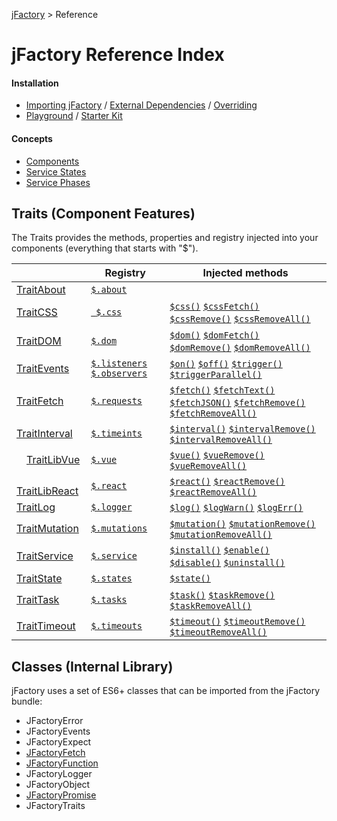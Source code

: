 [jFactory](index.md) > Reference 

# jFactory Reference Index

#### Installation
* [Importing jFactory](ref-import.md) / [External Dependencies](ref-import.md#external-dependencies) / [Overriding](ref-import.md#overriding)
* [Playground](playground/README.md) /  [Starter Kit](https://github.com/jfactory-es/jfactory-starterkit)

#### Concepts

* [Components](ref-components.md)
* [Service States](TraitService-States.md)
* [Service Phases](TraitService-Phases.md)

## Traits (Component Features)

The Traits provides the methods, properties and registry injected into your components (everything that starts with "$"). 

|                                   | Registry     | Injected methods                                                     |
|-----------------------------------|--------------|----------------------------------------------------------------------|  
| [TraitAbout](TraitAbout.md)       | [`$.about`](TraitAbout.md)    |                                                                      |
| [TraitCSS](TraitCSS.md)           |[` $.css`](TraitCSS.md)      | [`$css()`](TraitCSS.md) [`$cssFetch()`](TraitCSS.md) [`$cssRemove()`](TraitCSS.md) [`$cssRemoveAll()`](TraitCSS.md)              |
| [TraitDOM](TraitDOM.md)           | [`$.dom`](TraitDOM.md)      | [`$dom()`](TraitDOM.md) [`$domFetch()`](TraitDOM.md) [`$domRemove()`](TraitDOM.md) [`$domRemoveAll()`](TraitDOM.md)              |
| [TraitEvents](TraitEvents.md)     | [`$.listeners`](TraitEvents.md) [`$.observers`](TraitEvents.md) | [`$on()`](TraitEvents.md) [`$off()`](TraitEvents.md) [`$trigger()`](TraitEvents.md) [`$triggerParallel()`](TraitEvents.md)    |
| [TraitFetch](TraitFetch.md)       | [`$.requests`](TraitFetch.md) | [`$fetch()`](TraitFetch.md) [`$fetchText()`](TraitFetch.md) [`$fetchJSON()`](TraitFetch.md) [`$fetchRemove()`](TraitFetch.md) [`$fetchRemoveAll()`](TraitFetch.md) |
| [TraitInterval](TraitInterval.md) | [`$.timeints`](TraitInterval.md) | [`$interval()`](TraitInterval.md) [`$intervalRemove()`](TraitInterval.md) [`$intervalRemoveAll()`](TraitInterval.md)             |
| <img height="16" src="https://vuejs.org/images/logo.png">[TraitLibVue](TraitLibVue.md)     | [`$.vue`](TraitLibVue.md)      | [`$vue()`](TraitLibVue.md) [`$vueRemove()`](TraitLibVue.md) [`$vueRemoveAll()`](TraitLibVue.md)                            |
| <img height="16" src="https://upload.wikimedia.org/wikipedia/commons/a/a7/React-icon.svg">[TraitLibReact](TraitLibReact.md) | [`$.react`](TraitLibReact.md)    | [`$react()`](TraitLibReact.md) [`$reactRemove()`](TraitLibReact.md) [`$reactRemoveAll()`](TraitLibReact.md)                            |
| [TraitLog](TraitLog.md)           | [`$.logger`](TraitLog.md)   | [`$log()`](TraitLog.md) [`$logWarn()`](TraitLog.md) [`$logErr()`](TraitLog.md)                                    |
| [TraitMutation](TraitMutation.md) | [`$.mutations`](TraitMutation.md)| [`$mutation()`](TraitMutation.md) [`$mutationRemove()`](TraitMutation.md) [`$mutationRemoveAll()`](TraitMutation.md)             |
| [TraitService](TraitService.md)   | [`$.service`](TraitService.md)  | [`$install()`](TraitService.md) [`$enable()`](TraitService.md) [`$disable()`](TraitService.md) [`$uninstall()`](TraitService.md)                 |
| [TraitState](TraitState.md)       | [`$.states`](TraitState.md)   | [`$state()`](TraitState.md)                                                           |
| [TraitTask](TraitTask.md)         | [`$.tasks`](TraitTask.md)    | [`$task()`](TraitTask.md) [`$taskRemove()`](TraitTask.md) [`$taskRemoveAll()`](TraitTask.md)                         |
| [TraitTimeout](TraitTimeout.md)   | [`$.timeouts`](TraitTimeout.md) | [`$timeout()`](TraitTimeout.md) [`$timeoutRemove()`](TraitTimeout.md) [`$timeoutRemoveAll()`](TraitTimeout.md)                |
 
## Classes (Internal Library)

jFactory uses a set of ES6+ classes that can be imported from the jFactory bundle:

* JFactoryError
* JFactoryEvents
* JFactoryExpect
* [JFactoryFetch](JFactoryFetch.md)
* [JFactoryFunction](JFactoryFunction.md)
* JFactoryLogger
* JFactoryObject
* [JFactoryPromise](JFactoryPromise.md)
* JFactoryTraits